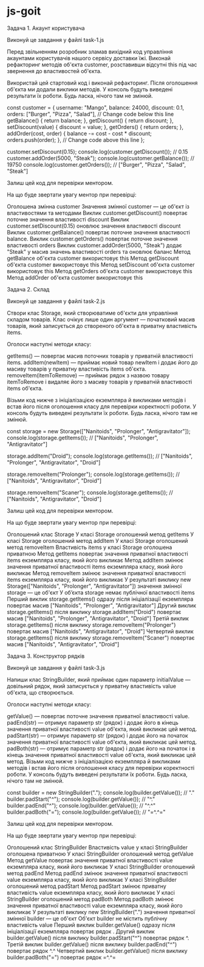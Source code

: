 # js-goit

Задача 1. Акаунт користувача

Виконуй це завдання у файлі task-1.js

Перед звільненням розробник зламав вихідний код управління акаунтами
користувачів нашого сервісу доставки їжі. Виконай рефакторинг методів об'єкта
customer, розставивши відсутні this під час звернення до властивостей об'єкта.

Використай цей стартовий код і виконай рефакторинг. Після оголошення об'єкта ми
додали виклики методів. У консоль будуть виведені результати їх роботи. Будь
ласка, нічого там не змінюй.

const customer = { username: "Mango", balance: 24000, discount: 0.1, orders:
["Burger", "Pizza", "Salad"], // Change code below this line getBalance() {
return balance; }, getDiscount() { return discount; }, setDiscount(value) {
discount = value; }, getOrders() { return orders; }, addOrder(cost, order) {
balance -= cost - cost \* discount; orders.push(order); }, // Change code above
this line };

customer.setDiscount(0.15); console.log(customer.getDiscount()); // 0.15
customer.addOrder(5000, "Steak"); console.log(customer.getBalance()); // 19750
console.log(customer.getOrders()); // ["Burger", "Pizza", "Salad", "Steak"]

Залиш цей код для перевірки ментором.

На що буде звертати увагу ментор при перевірці:

Оголошена змінна customer Значення змінної customer — це об'єкт із властивостями
та методами Виклик customer.getDiscount() повертає поточне значення властивості
discount Виклик customer.setDiscount(0.15) оновлює значення властивості discount
Виклик customer.getBalance() повертає поточне значення властивості balance.
Виклик customer.getOrders() повертає поточне значення властивості orders Виклик
customer.addOrder(5000, "Steak") додає "Steak" у масив значень властивості
orders та оновлює баланс Метод getBalance об'єкта customer використовує this
Метод getDiscount об'єкта customer використовує this Метод setDiscount об'єкта
customer використовує this Метод getOrders об'єкта customer використовує this
Метод addOrder об'єкта customer використовує this

Задача 2. Склад

Виконуй це завдання у файлі task-2.js

Створи клас Storage, який створюватиме об'єкти для управління складом товарів.
Клас очікує лише один аргумент — початковий масив товарів, який записується до
створеного об'єкта в приватну властивість items.

Оголоси наступні методи класу:

getItems() — повертає масив поточних товарів у приватній властивості items.
addItem(newItem) — приймає новий товар newItem і додає його до масиву товарів у
приватну властивість items об'єкта. removeItem(itemToRemove) — приймає рядок з
назвою товару itemToRemove і видаляє його з масиву товарів у приватній
властивості items об'єкта.

Візьми код нижче з ініціалізацією екземпляра й викликами методів і встав його
після оголошення класу для перевірки коректності роботи. У консоль будуть
виведені результати їх роботи. Будь ласка, нічого там не змінюй.

const storage = new Storage(["Nanitoids", "Prolonger", "Antigravitator"]);
console.log(storage.getItems()); // ["Nanitoids", "Prolonger", "Antigravitator"]

storage.addItem("Droid"); console.log(storage.getItems()); // ["Nanitoids",
"Prolonger", "Antigravitator", "Droid"]

storage.removeItem("Prolonger"); console.log(storage.getItems()); //
["Nanitoids", "Antigravitator", "Droid"]

storage.removeItem("Scaner"); console.log(storage.getItems()); // ["Nanitoids",
"Antigravitator", "Droid"]

Залиш цей код для перевірки ментором.

На що буде звертати увагу ментор при перевірці:

Оголошений клас Storage У класі Storage оголошений метод getItems У класі
Storage оголошений метод addItem У класі Storage оголошений метод removeItem
Властивість items у класі Storage оголошена приватною Метод getItems повертає
значення приватної властивості items екземпляра класу, який його викликає Метод
addItem змінює значення приватної властивості items екземпляра класу, який його
викликає Метод removeItem змінює значення приватної властивості items екземпляра
класу, який його викликає У результаті виклику new Storage(["Nanitoids",
"Prolonger", "Antigravitator"]) значення змінної storage — це об'єкт У об’єкта
storage немає публічної властивості items Перший виклик storage.getItems()
одразу після ініціалізації екземпляра повертає масив ["Nanitoids", "Prolonger",
"Antigravitator"] Другий виклик storage.getItems() після виклику
storage.addItem("Droid") повертає масив ["Nanitoids", "Prolonger",
"Antigravitator", "Droid"] Третій виклик storage.getItems() після виклику
storage.removeItem("Prolonger") повертає масив ["Nanitoids", "Antigravitator",
"Droid"] Четвертий виклик storage.getItems() після виклику
storage.removeItem("Scaner") повертає масив ["Nanitoids", "Antigravitator",
"Droid"]

Задача 3. Конструктор рядків

Виконуй це завдання у файлі task-3.js

Напиши клас StringBuilder, який приймає один параметр initialValue — довільний
рядок, який записується у приватну властивість value об'єкта, що створюється.

Оголоси наступні методи класу:

getValue() — повертає поточне значення приватної властивості value. padEnd(str)
— отримує параметр str (рядок) і додає його в кінець значення приватної
властивості value об'єкта, який викликає цей метод. padStart(str) — отримує
параметр str (рядок) і додає його на початок значення приватної властивості
value об'єкта, який викликає цей метод. padBoth(str) — отримує параметр str
(рядок) і додає його на початок і в кінець значення приватної властивості value
об'єкта, який викликає цей метод. Візьми код нижче з ініціалізацією екземпляра й
викликами методів і встав його після оголошення класу для перевірки коректності
роботи. У консоль будуть виведені результати їх роботи. Будь ласка, нічого там
не змінюй.

const builder = new StringBuilder("."); console.log(builder.getValue()); // "."
builder.padStart("^"); console.log(builder.getValue()); // "^."
builder.padEnd("^"); console.log(builder.getValue()); // "^.^"
builder.padBoth("="); console.log(builder.getValue()); // "=^.^="

Залиш цей код для перевірки ментором.

На що буде звертати увагу ментор при перевірці:

Оголошений клас StringBuilder Властивість value у класі StringBuilder оголошена
приватною У класі StringBuilder оголошений метод getValue Метод getValue
повертає значення приватної властивості value екземпляра класу, який його
викликає У класі StringBuilder оголошений метод padEnd Метод padEnd змінює
значення приватної властивості value екземпляра класу, який його викликає У
класі StringBuilder оголошений метод padStart Метод padStart змінює приватну
властивість value екземпляра класу, який його викликає У класі StringBuilder
оголошений метод padBoth Метод padBoth змінює значення приватної властивості
value екземпляра класу, який його викликає У результаті виклику new
StringBuilder(".") значення приватної змінної builder — це об'єкт Об'єкт builder
не містить публічну властивість value Перший виклик builder.getValue() одразу
після ініціалізації екземпляра повертає рядок . Другий виклик builder.getValue()
після виклику builder.padStart("^") повертає рядок ^. Третій виклик
builder.getValue() після виклику builder.padEnd("^") повертає рядок ^.^
Четвертий виклик builder.getValue() після виклику builder.padBoth("=") повертає
рядок =^.^=
